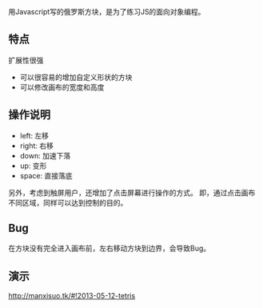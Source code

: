 用Javascript写的俄罗斯方块，是为了练习JS的面向对象编程。

## 特点

扩展性很强

* 可以很容易的增加自定义形状的方块
* 可以修改画布的宽度和高度

## 操作说明

* left: 左移
* right: 右移
* down: 加速下落
* up: 变形
* space: 直接落底

另外，考虑到触屏用户，还增加了点击屏幕进行操作的方式。
即，通过点击画布不同区域，同样可以达到控制的目的。

## Bug
在方块没有完全进入画布前，左右移动方块到边界，会导致Bug。

## 演示
<http://manxisuo.tk/#!2013-05-12-tetris>
